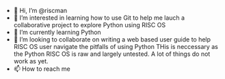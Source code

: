 - 👋 Hi, I’m @riscman
- 👀 I’m interested in learning how to use Git
    to help me lauch a collaborative project 
    to explore Python using RISC OS
- 🌱 I’m currently learning Python
- 💞️ I’m looking to collaborate on writing a web based user guide 
    to help RISC OS user navigate the pitfalls of using Python
    THis is neccessary as the Python RISC OS is raw and largely 
    untested. A lot of things do not work as yet.
- 📫 How to reach me 

<!---
riscman/riscman is a ✨ special ✨ repository because its `README.md` (this file) appears on your GitHub profile.
You can click the Preview link to take a look at your changes.
--->
